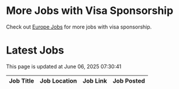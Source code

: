 # More Jobs with Visa Sponsorship

Check out [Europe Jobs](https://github.com/sureshparimi/europejobs#latest-jobs) for more jobs with visa sponsorship.

# Latest Jobs

This page is updated at June 06, 2025 07:30:41

| Job Title | Job Location | Job Link | Job Posted |
| --- | --- | --- | --- |
